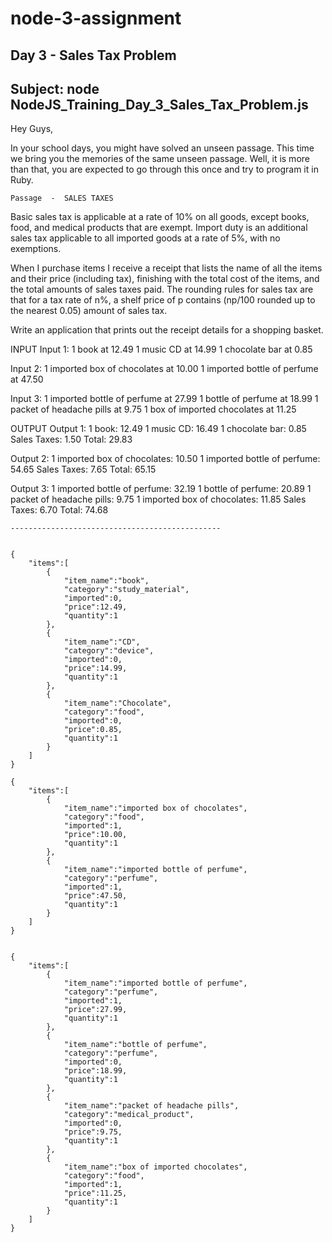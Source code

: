 # node-3-assignment

Day 3 - Sales Tax Problem
-----------------------------------------------
Subject: node NodeJS_Training_Day_3_Sales_Tax_Problem.js
-----------------------------------------------
Hey Guys,


In your school days, you might have solved an unseen passage. This time we bring you the memories of the same unseen passage. Well, it is more than that, you are expected to go through this once and try to program it in Ruby.

~~~~~~~~~~~~~~~~~~~~~~~~~~~
Passage  -  SALES TAXES
~~~~~~~~~~~~~~~~~~~~~~~~~~~
Basic sales tax is applicable at a rate of 10% on all goods, except books, food, and medical products that are exempt. Import duty is an additional sales tax applicable to all imported goods at a rate of 5%, with no exemptions.

When I purchase items I receive a receipt that lists the name of all the items and their price (including tax), finishing with the total cost of the items, and the total amounts of sales taxes paid. The rounding rules for sales tax are that for a tax rate of n%, a shelf price of p contains (np/100 rounded up to the nearest 0.05) amount of sales tax.

Write an application that prints out the receipt details for a shopping basket.

INPUT
Input 1:
1 book at 12.49
1 music CD at 14.99
1 chocolate bar at 0.85

Input 2:
1 imported box of chocolates at 10.00
1 imported bottle of perfume at 47.50

Input 3:
1 imported bottle of perfume at 27.99
1 bottle of perfume at 18.99
1 packet of headache pills at 9.75
1 box of imported chocolates at 11.25

OUTPUT
Output 1:
1 book: 12.49
1 music CD: 16.49
1 chocolate bar: 0.85
Sales Taxes: 1.50
Total: 29.83

Output 2:
1 imported box of chocolates: 10.50
1 imported bottle of perfume: 54.65
Sales Taxes: 7.65
Total: 65.15

Output 3:
1 imported bottle of perfume: 32.19
1 bottle of perfume: 20.89
1 packet of headache pills: 9.75
1 imported box of chocolates: 11.85
Sales Taxes: 6.70
Total: 74.68
~~~~~~~~~~~~~~~~~~~~~~~~~~~
-----------------------------------------------


{
    "items":[
        {
            "item_name":"book",
            "category":"study_material",
            "imported":0,
            "price":12.49,
            "quantity":1
        },
        {
            "item_name":"CD",
            "category":"device",
            "imported":0,
            "price":14.99,
            "quantity":1
        },
        {
            "item_name":"Chocolate",
            "category":"food",
            "imported":0,
            "price":0.85,
            "quantity":1
        }
    ]
}

{
    "items":[
        {
            "item_name":"imported box of chocolates",
            "category":"food",
            "imported":1,
            "price":10.00,
            "quantity":1
        },
        {
            "item_name":"imported bottle of perfume",
            "category":"perfume",
            "imported":1,
            "price":47.50,
            "quantity":1
        }
    ]
}


{
    "items":[
        {
            "item_name":"imported bottle of perfume",
            "category":"perfume",
            "imported":1,
            "price":27.99,
            "quantity":1
        },
        {
            "item_name":"bottle of perfume",
            "category":"perfume",
            "imported":0,
            "price":18.99,
            "quantity":1
        },
        {
            "item_name":"packet of headache pills",
            "category":"medical_product",
            "imported":0,
            "price":9.75,
            "quantity":1
        },
        {
            "item_name":"box of imported chocolates",
            "category":"food",
            "imported":1,
            "price":11.25,
            "quantity":1
        }
    ]
}
